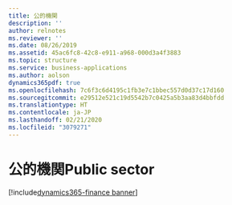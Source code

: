 ```yaml
---
title: 公的機関
description: ''
author: relnotes
ms.reviewer: ''
ms.date: 08/26/2019
ms.assetid: 45ac6fc8-42c8-e911-a968-000d3a4f3883
ms.topic: structure
ms.service: business-applications
ms.author: aolson
dynamics365pdf: true
ms.openlocfilehash: 7c6f3c6d4195c1fb3e7c1bbec557d0d37c17d160
ms.sourcegitcommit: e29512e521c19d5542b7c0425a5b3aa83d4bbfdd
ms.translationtype: HT
ms.contentlocale: ja-JP
ms.lasthandoff: 02/21/2020
ms.locfileid: "3079271"
---
```

# <a name="public-sector"></a><span data-ttu-id="cba2b-102">公的機関</span><span class="sxs-lookup"><span data-stu-id="cba2b-102">Public sector</span></span>

[!include[dynamics365-finance banner](../includes/dynamics365-finance.md)]

<!--structure start-->

<!--structure end-->



